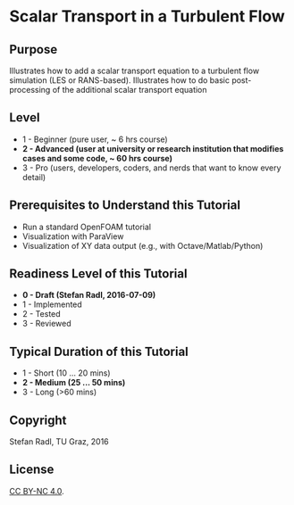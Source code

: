 Scalar Transport in a Turbulent Flow
=========================

Purpose
--------------------
Illustrates how to add a scalar transport equation to a turbulent flow simulation (LES or RANS-based). Illustrates how to do basic post-processing of the additional scalar transport equation

Level
-------
- 1 - Beginner (pure user, ~ 6 hrs course)
- **2 - Advanced (user at university or research institution that modifies cases and some code, ~ 60 hrs course)**
- 3 - Pro (users, developers, coders, and nerds that want to know every detail)

Prerequisites to Understand this Tutorial
-------------------------
- Run a standard OpenFOAM tutorial
- Visualization with ParaView
- Visualization of XY data output (e.g., with Octave/Matlab/Python)

Readiness Level of this Tutorial
---------------------
- **0 - Draft (Stefan Radl, 2016-07-09)**
- 1 - Implemented 
- 2 - Tested
- 3 - Reviewed

Typical Duration of this Tutorial
--------------------
- 1 - Short (10 ... 20 mins)
- **2 - Medium (25 ... 50 mins)**
- 3 - Long (>60 mins)

Copyright
------------------------
Stefan Radl, TU Graz, 2016

License
-----------------
[CC BY-NC 4.0](https://creativecommons.org/licenses/by-nc/4.0/).
